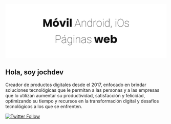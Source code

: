 ![Jochdev - Fullstack developer](https://raw.githubusercontent.com/jochdev/jochdev/master/assets/header.png)

## Hola, soy jochdev

Creador de productos digitales desde el 2017, enfocado en brindar soluciones
tecnológicas que le permitan a las personas y a las empresas que lo utilizan
aumentar su productividad, satisfacción y felicidad, optimizando su tiempo y
recursos en la transformación digital y desafíos tecnológicos a los que se
enfrenten.

<div>
  <a href="https://twitter.com/jochdev"><img alt="Twitter Follow" src="https://img.shields.io/twitter/follow/jochdev?style=social"><a/>
</div>
